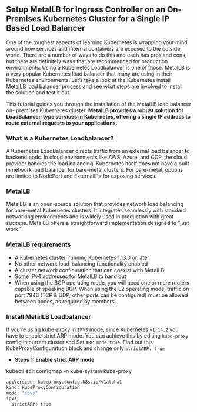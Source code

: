 ## Setup MetalLB for Ingress Controller on an On-Premises Kubernetes Cluster for a Single IP Based Load Balancer


One of the toughest aspects of learning Kubernetes is wrapping your mind around how services and internal containers are exposed to the outside world. There are a number of ways to do this and each has pros and cons, but there are definitely ways that are recommended for production environments. Using a Kubernetes Loadbalancer is one of those. MetalLB is a very popular Kubernetes load balancer that many are using in their Kubernetes environments. Let’s take a look at the Kubernetes install MetalLB load balancer process and see what steps are involved to install the solution and test it out.

This tutorial guides you through the installation of the MetalLB load balancer on- premises Kubernetes cluster. **MetalLB provides a robust solution for LoadBalancer-type services in Kubernetes, offering a single IP address to route external requests to your applications.**

### What is a Kubernetes Loadbalancer?

A Kubernetes LoadBalancer directs traffic from an external load balancer to backend pods. In cloud environments like AWS, Azure, and GCP, the cloud provider handles the load balancing. Kubernetes itself does not have a built-in network load balancer for bare-metal clusters. For bare-metal, options are limited to NodePort and ExternalIPs for exposing services.

### MetalLB
MetalLB is an open-source solution that provides network load balancing for bare-metal Kubernetes clusters. It integrates seamlessly with standard networking environments and is widely used in production with great success. MetalLB offers a straightforward implementation designed to "just work."



### MetalLB requirements

- A Kubernetes cluster, running Kubernetes 1.13.0 or later
- No other network load-balancing functionality enabled
- A cluster network configuration that can coexist with MetalLB
- Some IPv4 addresses for MetalLB to hand out
- When using the BGP operating mode, you will need one or more routers capable of speaking BGP. When using the L2 operating mode, traffic on port 7946 (TCP & UDP, other ports can be configured) must be allowed between nodes, as required by members


### Install MetalLB Loadbalancer

If you’re using kube-proxy in `IPVS` mode, since Kubernetes `v1.14.2` you have to enable strict ARP mode. You can achieve this by editing `kube-proxy` config in current cluster and Set `ARP mode true`. Find out this KubeProxyConfiguratuon block and change only `strictARP: true`

  - **Steps 1: Enable strict ARP mode**

kubectl edit configmap -n kube-system kube-proxy
```sh
apiVersion: kubeproxy.config.k8s.io/v1alpha1
kind: KubeProxyConfiguration
mode: "ipvs"
ipvs:
  strictARP: true
```


